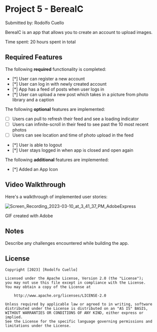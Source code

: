 # Project 5 - BerealC

Submitted by: Rodolfo Cuello

BerealC is an app that allows you to create an account to upload images.

Time spent: 20 hours spent in total

## Required Features

The following **required** functionality is completed:

- [*] User can register a new account
- [*] User can log in with newly created account
- [*] App has a feed of posts when user logs in
- [*] User can upload a new post which takes in a picture from photo library and a caption	
 
The following **optional** features are implemented:

- [ ] Users can pull to refresh their feed and see a loading indicator
- [ ] Users can infinite-scroll in their feed to see past the 10 most recent photos
- [ ] Users can see location and time of photo upload in the feed	
- [*] User is able to logout
- [*] User stays logged in when app is closed and open again	


The following **additional** features are implemented:

- [*] Added an App Icon

## Video Walkthrough

Here's a walkthrough of implemented user stories:

![Screen_Recording_2023-03-10_at_3_41_37_PM_AdobeExpress](https://user-images.githubusercontent.com/76184583/224427381-0dd92f51-1ca5-4aa4-96c3-f9777ec26248.gif)


<!-- Replace this with whatever GIF tool you used! -->
GIF created with Adobe 
<!-- Recommended tools:
[Kap](https://getkap.co/) for macOS
[ScreenToGif](https://www.screentogif.com/) for Windows
[peek](https://github.com/phw/peek) for Linux. -->

## Notes

Describe any challenges encountered while building the app.

## License

    Copyright [2023] [Rodolfo Cuello]

    Licensed under the Apache License, Version 2.0 (the "License");
    you may not use this file except in compliance with the License.
    You may obtain a copy of the License at

        http://www.apache.org/licenses/LICENSE-2.0

    Unless required by applicable law or agreed to in writing, software
    distributed under the License is distributed on an "AS IS" BASIS,
    WITHOUT WARRANTIES OR CONDITIONS OF ANY KIND, either express or implied.
    See the License for the specific language governing permissions and
    limitations under the License.
